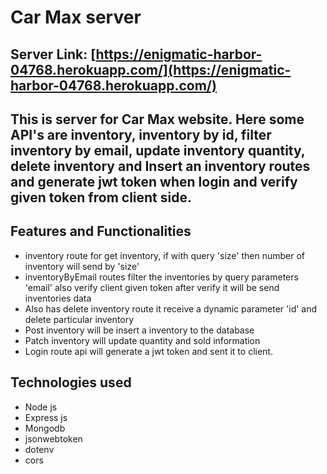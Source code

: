 # Car Max server

## Server Link: [https://enigmatic-harbor-04768.herokuapp.com/](https://enigmatic-harbor-04768.herokuapp.com/)

## This is server for Car Max website. Here some API's are inventory, inventory by id, filter inventory by email, update inventory quantity, delete inventory and Insert an inventory routes and generate jwt token when login and verify given token from client side.

## Features and Functionalities

- inventory route for get inventory, if with query 'size' then number of inventory will send by 'size'
- inventoryByEmail routes filter the inventories by query parameters 'email' also verify client given token after verify it will be send inventories data
- Also has delete inventory route it receive a dynamic parameter 'id' and delete particular inventory
- Post inventory will be insert a inventory to the database
- Patch inventory will update quantity and sold information
- Login route api will generate a jwt token and sent it to client.

## Technologies used

- Node js
- Express js
- Mongodb
- jsonwebtoken
- dotenv
- cors
